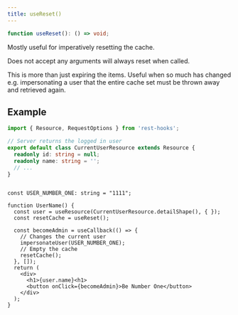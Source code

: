 ```yaml
---
title: useReset()
---
```


<!--DOCUSAURUS_CODE_TABS-->
<!--Type-->

```typescript
function useReset(): () => void;
```

<!--END_DOCUSAURUS_CODE_TABS-->

Mostly useful for imperatively resetting the cache.

Does not accept any arguments will always reset when called.

This is more than just expiring the items.  Useful when so much has changed
e.g. impersonating a user that the entire cache set must be thrown away and
retrieved again.

## Example

```typescript
import { Resource, RequestOptions } from 'rest-hooks';

// Server returns the logged in user
export default class CurrentUserResource extends Resource {
  readonly id: string = null;
  readonly name: string = '';
  // ...
}
```

```tsx

const USER_NUMBER_ONE: string = "1111";

function UserName() {
  const user = useResource(CurrentUserResource.detailShape(), { });
  const resetCache = useReset();

  const becomeAdmin = useCallback(() => {
    // Changes the current user
    impersonateUser(USER_NUMBER_ONE);
    // Empty the cache
    resetCache();
  }, []);
  return (
    <div>
      <h1>{user.name}<h1>
      <button onClick={becomeAdmin}>Be Number One</button>
    </div>
  );
}
```
